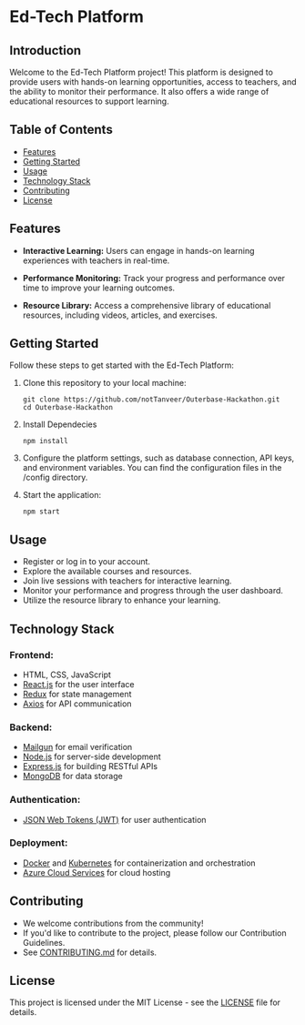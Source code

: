 # Ed-Tech Platform

## Introduction

Welcome to the Ed-Tech Platform project! This platform is designed to provide users with hands-on learning opportunities, access to teachers, and the ability to monitor their performance. It also offers a wide range of educational resources to support learning.

## Table of Contents

- [Features](#features)
- [Getting Started](#getting-started)
- [Usage](#usage)
- [Technology Stack](#technology-stack)
- [Contributing](#contributing)
- [License](#license)

## Features

- **Interactive Learning:** Users can engage in hands-on learning experiences with teachers in real-time.

- **Performance Monitoring:** Track your progress and performance over time to improve your learning outcomes.

- **Resource Library:** Access a comprehensive library of educational resources, including videos, articles, and exercises.

## Getting Started

Follow these steps to get started with the Ed-Tech Platform:

1. Clone this repository to your local machine:

   ```shell
   git clone https://github.com/notTanveer/Outerbase-Hackathon.git
   cd Outerbase-Hackathon

2. Install Dependecies
   ```shell
   npm install

3. Configure the platform settings, such as database connection, API keys, and environment variables. You can find the configuration files in the /config directory.

4. Start the application:
   ```shell
   npm start

## Usage
- Register or log in to your account.
- Explore the available courses and resources.
- Join live sessions with teachers for interactive learning.
- Monitor your performance and progress through the user dashboard.
- Utilize the resource library to enhance your learning.

## Technology Stack

### Frontend:

- HTML, CSS, JavaScript
- [React.js](https://reactjs.org/) for the user interface
- [Redux](https://redux.js.org/) for state management
- [Axios](https://axios-http.com/) for API communication

### Backend:

- [Mailgun](https://www.mailgun.com/) for email verification
- [Node.js](https://nodejs.org/) for server-side development
- [Express.js](https://expressjs.com/) for building RESTful APIs
- [MongoDB](https://www.mongodb.com/) for data storage

### Authentication:

- [JSON Web Tokens (JWT)](https://jwt.io/) for user authentication

### Deployment:

- [Docker](https://www.docker.com/) and [Kubernetes](https://kubernetes.io/) for containerization and orchestration
- [Azure Cloud Services]((https://azure.microsoft.com/)) for cloud hosting

## Contributing
- We welcome contributions from the community!
- If you'd like to contribute to the project, please follow our Contribution Guidelines.
- See [CONTRIBUTING.md](CONTRIBUTING.md) for details.

## License

This project is licensed under the MIT License - see the [LICENSE](LICENSE) file for details.





